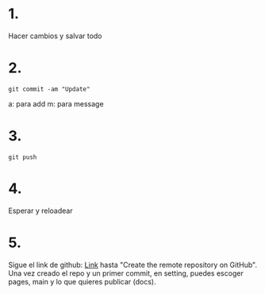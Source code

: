 # 1. 

Hacer cambios y salvar todo

# 2. 

``` 
git commit -am "Update"
``` 

a: para add
m: para message

# 3. 

``` 
git push
``` 

# 4.
Esperar y reloadear


# 5. 

Sigue el link de github: [Link](https://resources.github.com/whitepapers/github-and-rstudio/) hasta "Create the remote repository on GitHub".  Una vez creado el repo y un primer commit, en setting, puedes escoger pages, main y lo que quieres publicar  (docs).



